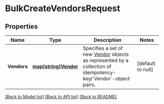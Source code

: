 # BulkCreateVendorsRequest

## Properties

 Name        | Type                               | Description                                                                                                                               | Notes             
-------------|------------------------------------|-------------------------------------------------------------------------------------------------------------------------------------------|-------------------
 **Vendors** | [**map[string]Vendor**](Vendor.md) | Specifies a set of new [Vendor](entity:Vendor) objects as represented by a collection of idempotency-key/&#x60;Vendor&#x60;-object pairs. | [default to null] 

[[Back to Model list]](../README.md#documentation-for-models) [[Back to API list]](../README.md#documentation-for-api-endpoints) [[Back to README]](../README.md)

